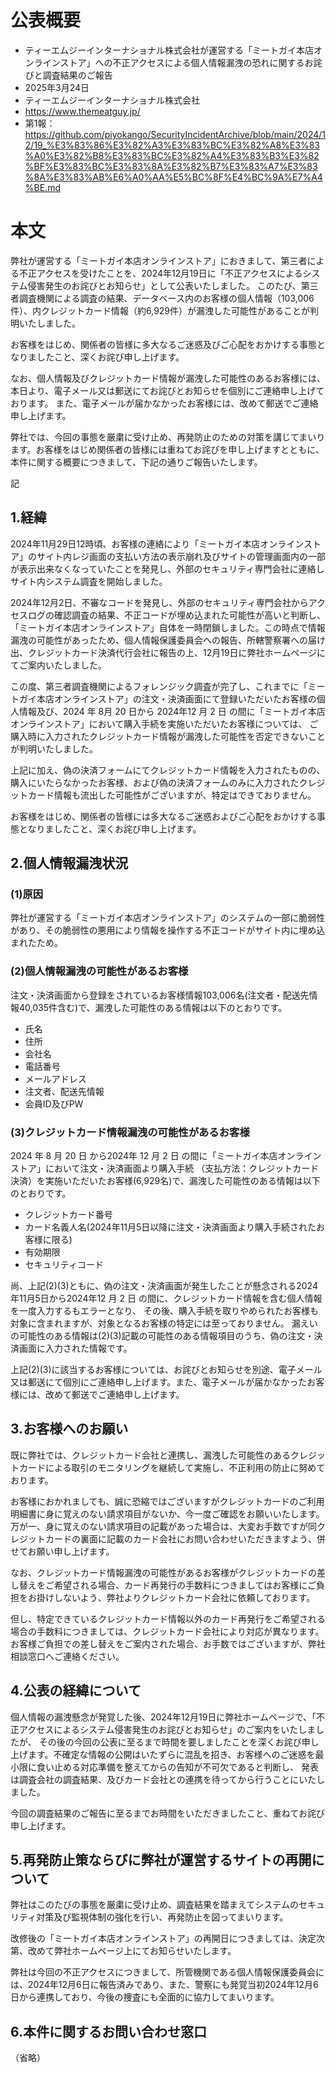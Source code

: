 # 公表概要
- ティーエムジーインターナショナル株式会社が運営する「ミートガイ本店オンラインストア」への不正アクセスによる個人情報漏洩の恐れに関するお詫びと調査結果のご報告
- 2025年3月24日
- ティーエムジーインターナショナル株式会社
- https://www.themeatguy.jp/
- 第1報：https://github.com/piyokango/SecurityIncidentArchive/blob/main/2024/12/19_%E3%83%86%E3%82%A3%E3%83%BC%E3%82%A8%E3%83%A0%E3%82%B8%E3%83%BC%E3%82%A4%E3%83%B3%E3%82%BF%E3%83%BC%E3%83%8A%E3%82%B7%E3%83%A7%E3%83%8A%E3%83%AB%E6%A0%AA%E5%BC%8F%E4%BC%9A%E7%A4%BE.md

# 本文
弊社が運営する「ミートガイ本店オンラインストア」におきまして、第三者による不正アクセスを受けたことを、2024年12月19日に「不正アクセスによるシステム侵害発生のお詫びとお知らせ」として公表いたしました。 このたび、第三者調査機関による調査の結果、データベース内のお客様の個人情報（103,006件）、内クレジットカード情報（約6,929件）が漏洩した可能性があることが判明いたしました。

お客様をはじめ、関係者の皆様に多大なるご迷惑及びご心配をおかけする事態となりましたこと、深くお詫び申し上げます。

なお、個人情報及びクレジットカード情報が漏洩した可能性のあるお客様には、本日より、電子メール又は郵送にてお詫びとお知らせを個別にご連絡申し上げております。 また、電子メールが届かなかったお客様には、改めて郵送でご連絡申し上げます。

弊社では、今回の事態を厳粛に受け止め、再発防止のための対策を講じてまいります。お客様をはじめ関係者の皆様には重ねてお詫びを申し上げますとともに、本件に関する概要につきまして、下記の通りご報告いたします。

記

## 1.経緯
2024年11月29日12時頃、お客様の連絡により「ミートガイ本店オンラインストア」のサイト内レジ画面の支払い方法の表示崩れ及びサイトの管理画面内の一部が表示出来なくなっていたことを発見し、外部のセキュリティ専門会社に連絡しサイト内システム調査を開始しました。

2024年12月2日、不審なコードを発見し、外部のセキュリティ専門会社からアクセスログの確認調査の結果、不正コードが埋め込まれた可能性が高いと判断し、「ミートガイ本店オンラインストア」自体を一時閉鎖しました。この時点で情報漏洩の可能性があったため、個人情報保護委員会への報告、所轄警察署への届け出、クレジットカード決済代行会社に報告の上、12月19日に弊社ホームページにてご案内いたしました。

この度、第三者調査機関によるフォレンジック調査が完了し、これまでに「ミートガイ本店オンラインストア」の注文・決済画面にて登録いただいたお客様の個人情報及び、2024 年 8月 20 日から 2024年12 月 2 日 の間に「ミートガイ本店オンラインストア」において購入手続を実施いただいたお客様については、 ご購入時に入力されたクレジットカード情報が漏洩した可能性を否定できないことが判明いたしました。

上記に加え、偽の決済フォームにてクレジットカード情報を入力されたものの、購入にいたらなかったお客様、および偽の決済フォームのみに入力されたクレジットカード情報も流出した可能性がございますが、特定はできておりません。

お客様をはじめ、関係者の皆様には多大なるご迷惑およびご心配をおかけする事態となりましたこと、深くお詫び申し上げます。

## 2.個人情報漏洩状況
### (1)原因
弊社が運営する「ミートガイ本店オンラインストア」のシステムの一部に脆弱性があり、その脆弱性の悪用により情報を操作する不正コードがサイト内に埋め込まれたため。

### (2)個人情報漏洩の可能性があるお客様
注文・決済画面から登録をされているお客様情報103,006名(注文者・配送先情報40,035件含む)で、漏洩した可能性のある情報は以下のとおりです。
- 氏名
- 住所
- 会社名
- 電話番号
- メールアドレス
- 注文者、配送先情報
- 会員ID及びPW

### (3)クレジットカード情報漏洩の可能性があるお客様
2024 年 8 月 20 日 から2024年 12 月 2 日 の間に「ミートガイ本店オンラインストア」において注文・決済画面より購入手続 （支払方法：クレジットカード決済）を実施いただいたお客様(6,929名)で、漏洩した可能性のある情報は以下のとおりです。
- クレジットカード番号
- カード名義人名(2024年11月5日以降に注文・決済画面より購入手続されたお客様に限る)
- 有効期限
- セキュリティコード

尚、上記(2)(3)ともに、偽の注文・決済画面が発生したことが懸念される2024年11月5日から2024年12 月 2 日 の間に、クレジットカード情報を含む個人情報を一度入力するもエラーとなり、 その後、購入手続を取りやめられたお客様も対象に含まれますが、対象となるお客様の特定には至っておりません。 漏えいの可能性のある情報は(2)(3)記載の可能性のある情報項目のうち、偽の注文・決済画面に入力された情報です。

上記(2)(3)に該当するお客様については、お詫びとお知らせを別途、電子メール又は郵送にて個別にご連絡申し上げます。また、電子メールが届かなかったお客様には、改めて郵送でご連絡申し上げます。

## 3.お客様へのお願い
既に弊社では、クレジットカード会社と連携し、漏洩した可能性のあるクレジットカードによる取引のモニタリングを継続して実施し、不正利用の防止に努めております。

お客様におかれましても、誠に恐縮ではございますがクレジットカードのご利用明細書に身に覚えのない請求項目がないか、今一度ご確認をお願いいたします。万が一、身に覚えのない請求項目の記載があった場合は、大変お手数ですが同クレジットカードの裏面に記載のカード会社にお問い合わせいただきますよう、併せてお願い申し上げます。

なお、クレジットカード情報漏洩の可能性があるお客様がクレジットカードの差し替えをご希望される場合、カード再発行の手数料につきましてはお客様にご負担をお掛けしないよう、弊社よりクレジットカード会社に依頼しております。

但し、特定できているクレジットカード情報以外のカード再発行をご希望される場合の手数料につきましては、クレジットカード会社により対応が異なります。お客様ご負担での差し替えをご案内された場合、お手数ではございますが、弊社相談窓口へご連絡ください。

## 4.公表の経緯について
個人情報の漏洩懸念が発覚した後、2024年12月19日に弊社ホームページで、「不正アクセスによるシステム侵害発生のお詫びとお知らせ」のご案内をいたしましたが、 その後の今回の公表に至るまで時間を要しましたことを深くお詫び申し上げます。不確定な情報の公開はいたずらに混乱を招き、お客様へのご迷惑を最小限に食い止める対応準備を整えてからの告知が不可欠であると判断し、 発表は調査会社の調査結果、及びカード会社との連携を待ってから行うことにいたしました。

今回の調査結果のご報告に至るまでお時間をいただきましたこと、重ねてお詫び申し上げます。

## 5.再発防止策ならびに弊社が運営するサイトの再開について
弊社はこのたびの事態を厳粛に受け止め、調査結果を踏まえてシステムのセキュリティ対策及び監視体制の強化を行い、再発防止を図ってまいります。

改修後の「ミートガイ本店オンラインストア」の再開日につきましては、決定次第、改めて弊社ホームページ上にてお知らせいたします。

弊社は今回の不正アクセスにつきまして、所管機関である個人情報保護委員会には、2024年12月6日に報告済みであり、また、警察にも発覚当初2024年12月6日から連携しており、今後の捜査にも全面的に協力してまいります。

## 6.本件に関するお問い合わせ窓口
（省略）
